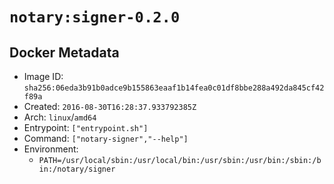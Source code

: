 # `notary:signer-0.2.0`

## Docker Metadata

- Image ID: `sha256:06eda3b91b0adce9b155863eaaf1b14fea0c01df8bbe288a492da845cf42f89a`
- Created: `2016-08-30T16:28:37.933792385Z`
- Arch: `linux`/`amd64`
- Entrypoint: `["entrypoint.sh"]`
- Command: `["notary-signer","--help"]`
- Environment:
  - `PATH=/usr/local/sbin:/usr/local/bin:/usr/sbin:/usr/bin:/sbin:/bin:/notary/signer`
